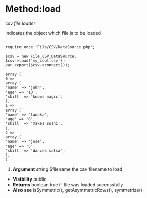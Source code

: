# Method:load #

_csv file loader_

indicates the object which file is to be loaded



```

require_once 'File/CSV/DataSource.php';

$csv = new File_CSV_DataSource;
$csv->load('my_cool.csv');
var_export($csv->connect());

array (
0 =>
array (
'name' => 'john',
'age' => '13',
'skill' => 'knows magic',
),
1 =>
array (
'name' => 'tanaka',
'age' => '8',
'skill' => 'makes sushi',
),
2 =>
array (
'name' => 'jose',
'age' => '5',
'skill' => 'dances salsa',
),
)

```


  1. **Argument** _string_  $filename the csv filename to load

  * **Visibility**  public
  * **Returns** boolean true if file was loaded successfully
  * **Also see** isSymmetric(), getAsymmetricRows(), symmetrize()
